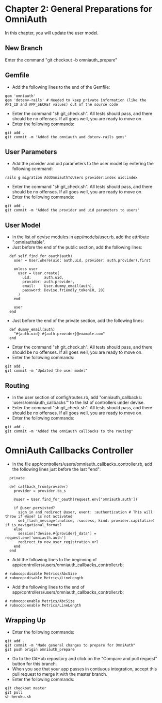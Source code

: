 # Chapter 2: General Preparations for OmniAuth 

In this chapter, you will update the user model.

## New Branch
Enter the command "git checkout -b omniauth_prepare"

## Gemfile
* Add the following lines to the end of the Gemfile:
```
gem 'omniauth'
gem 'dotenv-rails' # Needed to keep private information (like the API_ID and APP_SECRET values) out of the source code
```
* Enter the command "sh git_check.sh".  All tests should pass, and there should be no offenses.  If all goes well, you are ready to move on.
* Enter the following commands:
```
git add .
git commit -m "Added the omniauth and dotenv-rails gems"
```

## User Parameters
* Add the provider and uid parameters to the user model by entering the following command:
```
rails g migration AddOmniauthToUsers provider:index uid:index
```
* Enter the command "sh git_check.sh".  All tests should pass, and there should be no offenses.  If all goes well, you are ready to move on.
* Enter the following commands:
```
git add .
git commit -m "Added the provider and uid parameters to users"
```

## User Model
* In the list of devise modules in app/models/user.rb, add the attribute ":omniauthable".
* Just before the end of the public section, add the following lines:
```
  def self.find_for_oauth(auth)
    user = User.where(uid: auth.uid, provider: auth.provider).first

    unless user
      user = User.create(
        uid:      auth.uid,
        provider: auth.provider,
        email:    User.dummy_email(auth),
        password: Devise.friendly_token[0, 20]
      )
    end

    user
  end
```
* Just before the end of the private section, add the following lines:
```
  def dummy_email(auth)
    "#{auth.uid}-#{auth.provider}@example.com"
  end
```
* Enter the command "sh git_check.sh".  All tests should pass, and there should be no offenses.  If all goes well, you are ready to move on.
* Enter the following commands:
```
git add .
git commit -m "Updated the user model"
```

## Routing
* In the user section of config/routes.rb, add "omniauth_callbacks: 'users/omniauth_callbacks'" to the list of controllers under devise.
* Enter the command "sh git_check.sh".  All tests should pass, and there should be no offenses.  If all goes well, you are ready to move on.
* Enter the following commands:
```
git add .
git commit -m "Added the omniauth callbacks to the routing"
```

# OmniAuth Callbacks Controller
* In the file app/controllers/users/omniauth_callbacks_controller.rb, add the following lines just before the last "end":
```
  private

  def callback_from(provider)
    provider = provider.to_s

    @user = User.find_for_oauth(request.env['omniauth.auth'])

    if @user.persisted?
      sign_in_and_redirect @user, event: :authentication # This will throw if @user is not activated
      set_flash_message(:notice, :success, kind: provider.capitalize) if is_navigational_format?
    else
      session["devise.#{provider}_data"] = request.env['omniauth.auth']
      redirect_to new_user_registration_url
    end
  end
```
* Add the following lines to the beginning of app/controllers/users/omniauth_callbacks_controller.rb:
```
# rubocop:disable Metrics/AbcSize
# rubocop:disable Metrics/LineLength
```
* Add the following lines to the end of app/controllers/users/omniauth_callbacks_controller.rb:
```
# rubocop:enable Metrics/AbcSize
# rubocop:enable Metrics/LineLength
```

## Wrapping Up
* Enter the following commands:
```
git add .
git commit -m "Made general changes to prepare for OmniAuth"
git push origin omniauth_prepare
```
* Go to the GitHub repository and click on the "Compare and pull request" button for this branch.
* When you see that your app passes in contiuous integration, accept this pull request to merge it with the master branch.
* Enter the following commands:
```
git checkout master
git pull
sh heroku.sh
```
